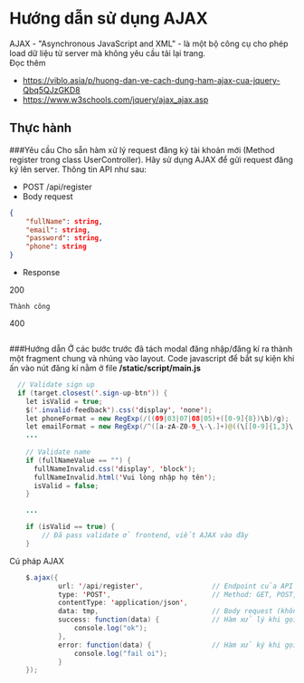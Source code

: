 # Hướng dẫn sử dụng AJAX 

AJAX - "Asynchronous JavaScript and XML" - là một bộ công cụ cho phép load dữ liệu từ server mà không yêu cầu tải lại trang.<br>
Đọc thêm

- https://viblo.asia/p/huong-dan-ve-cach-dung-ham-ajax-cua-jquery-Qbq5QJzGKD8
- https://www.w3schools.com/jquery/ajax_ajax.asp

## Thực hành
###Yêu cầu
Cho sẵn hàm xử lý request đăng ký tài khoản mới (Method register trong class UserController). Hãy sử dụng AJAX để gửi request đăng ký lên server. Thông tin API như sau:<br>
- POST /api/register<br>
- Body request
```json
{
    "fullName": string,
    "email": string,
    "password": string,
    "phone": string
}
```
- Response<br>
    
200
```
Thành công
```
400

```json

```


###Hướng dẫn
Ở các bước trước đã tách modal đăng nhập/đăng kí ra thành một fragment chung và nhúng vào layout. Code javascript để bắt sự kiện khi ấn vào nút đăng kí nằm ở file **/static/script/main.js**
```java
  // Validate sign up
  if (target.closest('.sign-up-btn')) {
    let isValid = true;
    $('.invalid-feedback').css('display', 'none');
    let phoneFormat = new RegExp(/((09|03|07|08|05)+([0-9]{8})\b)/g);
    let emailFormat = new RegExp(/^([a-zA-Z0-9_\-\.]+)@((\[[0-9]{1,3}\.[0-9]{1,3}\.[0-9]{1,3}\.)|(([a-zA-Z0-9\-]+\.)+))([a-zA-Z]{2,4}|[0-9]{1,3})(\]?)$/);
    ...
        
    // Validate name
    if (fullNameValue == "") {
      fullNameInvalid.css('display', 'block');
      fullNameInvalid.html('Vui lòng nhập họ tên');
      isValid = false;
    }

    ...

    if (isValid == true) {
        // Đã pass validate ở frontend, viết AJAX vào đây
    }
```
Cú pháp AJAX
```java
    $.ajax({
            url: '/api/register',                 // Endpoint của API
            type: 'POST',                         // Method: GET, POST, PUT, DELETE,...
            contentType: 'application/json',      
            data: tmp,                            // Body request (không bắt buộc, tùy vào API). Sử dụng JSON.Stringify để convert sang JSON string 
            success: function(data) {             // Hàm xử lý khi gọi thành công, data là response 
                console.log("ok");
            },
            error: function(data) {               // Hàm xử ký khi gọi lỗi 
                console.log("fail oi");
            }
    });
```
